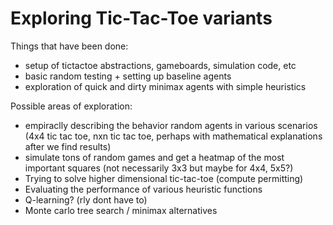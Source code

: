 # Exploring Tic-Tac-Toe variants

Things that have been done:
- setup of tictactoe abstractions, gameboards, simulation code, etc
- basic random testing + setting up baseline agents
- exploration of quick and dirty minimax agents with simple heuristics

Possible areas of exploration:
- empiraclly describing the behavior random agents in various scenarios (4x4 tic tac toe, nxn tic tac toe, perhaps with mathematical explanations after we find results)
- simulate tons of random games and get a heatmap of the most important squares (not necessarily 3x3 but maybe for 4x4, 5x5?)
- Trying to solve higher dimensional tic-tac-toe (compute permitting)
- Evaluating the performance of various heuristic functions
- Q-learning? (rly dont have to)
- Monte carlo tree search / minimax alternatives